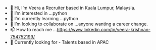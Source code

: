 - 👋 Hi, I’m Veera a Recruiter based in Kuala Lumpur, Malaysia.
- 👀 I’m interested in ...python
- 🌱 I’m currently learning ...python
- 💞️ I’m looking to collaborate on ...anyone wanting a career change. 
- 📫 How to reach me ...https://www.linkedin.com/in/veera-krishnan-754752199/
- 💞️ Currently looking for - Talents based in APAC 

<!---
IronspiderXd5/IronspiderXd5 is a ✨ special ✨ repository because its `README.md` (this file) appears on your GitHub profile.
You can click the Preview link to take a look at your changes.
--->
